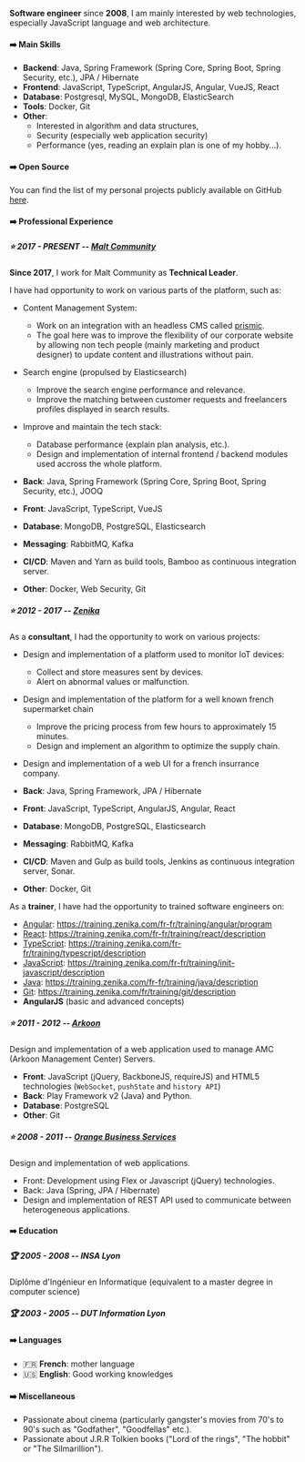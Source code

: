 **Software engineer** since **2008**, I am mainly interested by web technologies, especially JavaScript language and web architecture.

#### ➡️ Main Skills

- **Backend**: Java, Spring Framework (Spring Core, Spring Boot, Spring Security, etc.), JPA / Hibernate
- **Frontend**: JavaScript, TypeScript, AngularJS, Angular, VueJS, React
- **Database**: Postgresql, MySQL, MongoDB, ElasticSearch
- **Tools**: Docker, Git
- **Other**:
  - Interested in algorithm and data structures,
  - Security (especially web application security)
  - Performance (yes, reading an explain plan is one of my hobby...).

#### ➡️ Open Source

You can find the list of my personal projects publicly available on GitHub [here](/projects).

#### ➡️ Professional Experience

##### ⭐ **2017 - PRESENT -- [Malt Community](https://www.malt.fr)**

**Since 2017**, I work for Malt Community as **Technical Leader**.

I have had opportunity to work on various parts of the platform, such as:

- Content Management System:
  - Work on an integration with an headless CMS called [prismic](https://prismic.io).
  - The goal here was to improve the flexibility of our corporate website by allowing non tech people (mainly marketing and product designer) to update content and illustrations without pain.

- Search engine (propulsed by Elasticsearch)
  - Improve the search engine performance and relevance.
  - Improve the matching between customer requests and freelancers profiles displayed in search results.

- Improve and maintain the tech stack:
  - Database performance (explain plan analysis, etc.).
  - Design and implementation of internal frontend / backend modules used accross the whole platform.

- **Back**: Java, Spring Framework (Spring Core, Spring Boot, Spring Security, etc.), JOOQ
- **Front**: JavaScript, TypeScript, VueJS
- **Database**: MongoDB, PostgreSQL, Elasticsearch
- **Messaging**: RabbitMQ, Kafka
- **CI/CD**: Maven and Yarn as build tools, Bamboo as continuous integration server.
- **Other**: Docker, Web Security, Git

##### ⭐ **2012 - 2017 -- [Zenika](https://www.zenika.com)**

As a **consultant**, I had the opportunity to work on various projects:

- Design and implementation of a platform used to monitor IoT devices:
  - Collect and store measures sent by devices.
  - Alert on abnormal values or malfunction.

- Design and implementation of the platform for a well known french supermarket chain
  - Improve the pricing process from few hours to approximately 15 minutes.
  - Design and implement an algorithm to optimize the supply chain.

- Design and implementation of a web UI for a french insurrance company.

- **Back**: Java, Spring Framework, JPA / Hibernate
- **Front**: JavaScript, TypeScript, AngularJS, Angular, React
- **Database**: MongoDB, PostgreSQL, Elasticsearch
- **Messaging**: RabbitMQ, Kafka
- **CI/CD**: Maven and Gulp as build tools, Jenkins as continuous integration server, Sonar.
- **Other**: Docker, Git
  
As a **trainer**, I have had the opportunity to trained software engineers on:

- [Angular](https://training.zenika.com/fr-fr/training/angular/program): https://training.zenika.com/fr-fr/training/angular/program
- [React](https://training.zenika.com/fr-fr/training/react/description): https://training.zenika.com/fr-fr/training/react/description
- [TypeScript](https://training.zenika.com/fr-fr/training/typescript/description): https://training.zenika.com/fr-fr/training/typescript/description
- [JavaScript](https://training.zenika.com/fr-fr/training/init-javascript/description): https://training.zenika.com/fr-fr/training/init-javascript/description
- [Java](https://training.zenika.com/fr-fr/training/java/description): https://training.zenika.com/fr-fr/training/java/description
- [Git](https://training.zenika.com/fr/training/git/description): https://training.zenika.com/fr/training/git/description
- **AngularJS** (basic and advanced concepts)

##### ⭐ **2011 - 2012 -- [Arkoon](https://www.stormshield.com/)**

Design and implementation of a web application used to manage AMC (Arkoon Management Center) Servers.

- **Front**: JavaScript (jQuery, BackboneJS, requireJS) and HTML5 technologies (`WebSocket`, `pushState` and `history API`)  
- **Back**: Play Framework v2 (Java) and Python.
- **Database**: PostgreSQL
- **Other**: Git

##### ⭐ **2008 - 2011 -- [Orange Business Services](https://www.orange-business.com/fr)**

Design and implementation of web applications.

- Front: Development using Flex or Javascript (jQuery) technologies.
- Back: Java (Spring, JPA / Hibernate)
- Design and implementation of REST API used to communicate between heterogeneous applications.

#### ➡️ Education

##### 🏆 **2005 - 2008 -- INSA Lyon**

Diplôme d'Ingénieur en Informatique (equivalent to a master degree in computer science)

##### 🏆 **2003 - 2005 -- DUT Information Lyon**

#### ➡️ Languages

- 🇫🇷 **French**: mother language
- 🇺🇸 **English**: Good working knowledges

#### ➡️ Miscellaneous

- Passionate about cinema (particularly gangster's movies from 70's to 90's such as "Godfather", "Goodfellas" etc.).
- Passionate about J.R.R Tolkien books ("Lord of the rings", "The hobbit" or "The Silmarillion").
